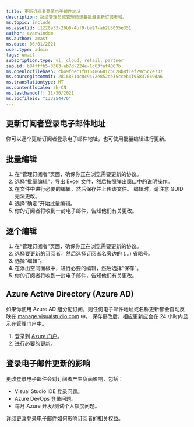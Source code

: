 ```yaml
---
title: 更新订阅者登录电子邮件地址
description: 超级管理员或管理员想要批量更新订阅者域。
ms.topic: include
ms.assetid: c1220a33-26b0-4bf9-be97-ab2b3055e351
author: evanwindom
ms.author: amast
ms.date: 06/01/2021
user.type: admin
tags: email
subscription.type: vl, cloud, retail, partner
sap.id: b84fffb5-3363-eb7d-224e-1c63faf4067b
ms.openlocfilehash: cb49fdec1f016486681cb628b8f1ef29c5c7e737
ms.sourcegitcommit: 28168514c0c9472e852de35cceb4f95837669da6
ms.translationtype: MT
ms.contentlocale: zh-CN
ms.lasthandoff: 11/30/2021
ms.locfileid: "133254476"
---
```

## <a name="update-subscribers-sign-in-email-address"></a>更新订阅者登录电子邮件地址

你可以逐个更新订阅者登录电子邮件地址，也可使用批量编辑进行更新。 

##  <a name="bulk-edit"></a>批量编辑
1. 在“管理订阅者”页面，确保你正在浏览需要更新的协议。
2. 选择“批量编辑”，导出 Excel 文件，然后按照弹出窗口中的说明操作。
3. 在文件中进行必要的编辑，然后保存并上传该文件。 编辑时，请注意 GUID 无法更改。
4. 选择“确定”开始批量编辑。
5. 你的订阅者将收到一封电子邮件，告知他们有关更改。

## <a name="individual-edit"></a>逐个编辑 
1. 在“管理订阅者”页面，确保你正在浏览需要更新的协议。
2. 选择要更新的订阅者，然后选择订阅者名旁边的 (…) 省略号。
3. 选择“编辑”。
4. 在浮出空间面板中，进行必要的编辑，然后选择“保存”。
5. 你的订阅者将收到一封电子邮件，告知他们有关更改。

## <a name="azure-active-directory-azure-ad"></a>Azure Active Directory (Azure AD) 
如果你使用 Azure AD 组分配订阅，则任何电子邮件地址或名称更新都会自动反映在 [manage.visualstudio.com](https://manage.visualstudio.com) 中。 保存更改后，相应更新应会在 24 小时内显示在管理门户中。 
1. 登录到 [Azure 门户](https://portal.azure.com)。
2. 进行必要的更新。

## <a name="impact-of-sign-in-email-updates"></a>登录电子邮件更新的影响
更改登录电子邮件会对订阅者产生负面影响，包括：
- Visual Studio IDE 登录问题。
- Azure DevOps 登录问题。
- 每月 Azure 开发/测试个人额度问题。

[详阅更改登录电子邮件](https://docs.microsoft.com/visualstudio/subscriptions/subscription-level-changes)如何影响订阅者的相关权益。